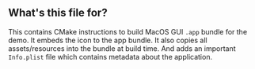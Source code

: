 ## What's this file for?

This contains CMake instructions to build MacOS GUI `.app` bundle for the demo. It embeds the icon to the app bundle.  It also copies all assets/resources into the bundle at build time. And adds an important `Info.plist` file which contains metadata about the application.

